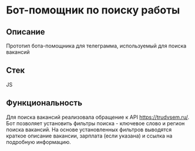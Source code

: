 # Бот-помощник по поиску работы

## Описание

Прототип бота-помощника для телеграмма, используемый для поиска вакансий

## Стек
JS

## Функциональность
Для поиска вакансий реализовала обращение к API https://trudvsem.ru/. Бот позволяет установить фильтры поиска - ключевое слово и регион поиска вакансий. На основе установленных фильтров выводятся краткое описание вакансии, зарплата (если указана) и ссылка на подробную информацию.
